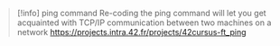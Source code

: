 > [!info] ping command
> Re-coding the ping command will let you get acquainted with TCP/IP communication between two machines on a network
> https://projects.intra.42.fr/projects/42cursus-ft_ping
